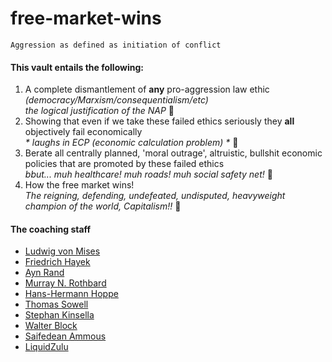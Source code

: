 # free-market-wins
`Aggression as defined as initiation of conflict`

#### This vault entails the following:
1. A complete dismantlement of **any** pro-aggression law ethic _(democracy/Marxism/consequentialism/etc)_\
   _the logical justification of the NAP_ 🌟
2. Showing that even if we take these failed ethics seriously they **all** objectively fail economically\
   _* laughs in ECP (economic calculation problem) *_ 🤣
3. Berate all centrally planned, 'moral outrage', altruistic, bullshit economic policies that are promoted by these failed ethics\
   _bbut... muh healthcare! muh roads! muh social safety net!_ 🤡
4. How the free market wins!\
   _The reigning, defending, undefeated, undisputed, heavyweight champion of the world, Capitalism!!_ 👑

#### The coaching staff
- [Ludwig von Mises](https://en.wikipedia.org/wiki/Ludwig_von_Mises)
- [Friedrich Hayek](https://en.wikipedia.org/wiki/Friedrich_Hayek)
- [Ayn Rand](https://en.wikipedia.org/wiki/Ayn_Rand)
- [Murray N. Rothbard](https://en.wikipedia.org/wiki/Murray_Rothbard)
- [Hans-Hermann Hoppe](https://en.wikipedia.org/wiki/Hans-Hermann_Hoppe)
- [Thomas Sowell](https://en.wikipedia.org/wiki/Thomas_Sowell)
- [Stephan Kinsella](https://en.wikipedia.org/wiki/Stephan_Kinsella)
- [Walter Block](https://en.wikipedia.org/wiki/Walter_Block)
- [Saifedean Ammous](https://saifedean.com/)
- [LiquidZulu](https://www.youtube.com/@LiquidZulu)
